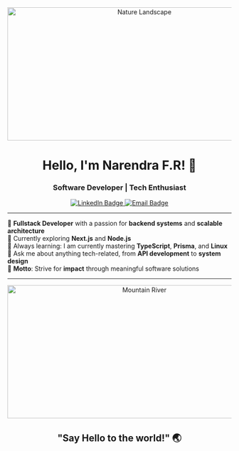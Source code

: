 <div align="center">
  <img src="https://source.unsplash.com/1600x900/?nature,landscape" width="600" height="300" alt="Nature Landscape"/>
</div>

<h1 align="center">Hello, I'm Narendra F.R! 👋</h1>
<h3 align="center">Software Developer | Tech Enthusiast</h3>

<p align="center">
  <a href="https://www.linkedin.com/in/narendra-febriliansyah-ryambodo/" target="_blank">
    <img src="https://img.shields.io/badge/LinkedIn-0077B5?style=for-the-badge&logo=linkedin&logoColor=white" alt="LinkedIn Badge"/>
  </a>
  <a href="mailto:email@example.com" target="_blank">
    <img src="https://img.shields.io/badge/Email-D14836?style=for-the-badge&logo=gmail&logoColor=white" alt="Email Badge"/>
  </a>
</p>

---

💼 **Fullstack Developer** with a passion for **backend systems** and **scalable architecture**  
🔭 Currently exploring **Next.js** and **Node.js**  
🌱 Always learning: I am currently mastering **TypeScript**, **Prisma**, and **Linux**  
💬 Ask me about anything tech-related, from **API development** to **system design**  
🎯 **Motto**: Strive for **impact** through meaningful software solutions  

---

<div align="center">
  <img src="https://source.unsplash.com/1600x900/?mountain,river" width="600" height="300" alt="Mountain River"/>
</div>

<h2 align="center">"Say Hello to the world!" 🌏</h2>
